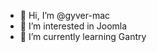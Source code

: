 - 👋 Hi, I’m @gyver-mac
- 👀 I’m interested in Joomla
- 🌱 I’m currently learning Gantry

<!---
gyver-mac/gyver-mac is a ✨ special ✨ repository because its `README.md` (this file) appears on your GitHub profile.
You can click the Preview link to take a look at your changes.
--->
